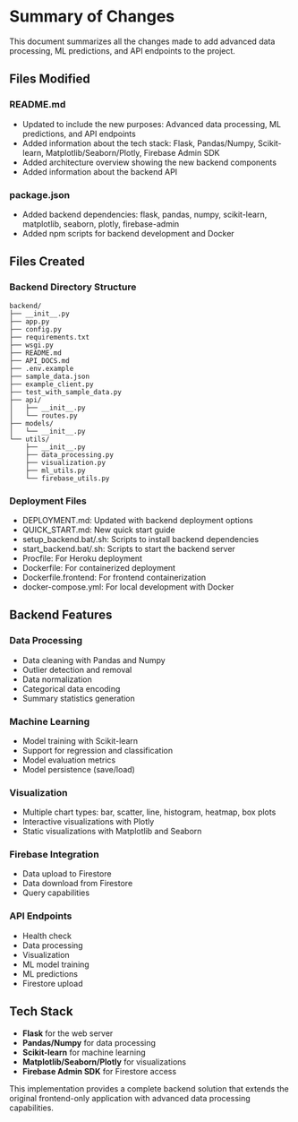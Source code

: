 # Summary of Changes

This document summarizes all the changes made to add advanced data processing, ML predictions, and API endpoints to the project.

## Files Modified

### README.md
- Updated to include the new purposes: Advanced data processing, ML predictions, and API endpoints
- Added information about the tech stack: Flask, Pandas/Numpy, Scikit-learn, Matplotlib/Seaborn/Plotly, Firebase Admin SDK
- Added architecture overview showing the new backend components
- Added information about the backend API

### package.json
- Added backend dependencies: flask, pandas, numpy, scikit-learn, matplotlib, seaborn, plotly, firebase-admin
- Added npm scripts for backend development and Docker

## Files Created

### Backend Directory Structure
```
backend/
├── __init__.py
├── app.py
├── config.py
├── requirements.txt
├── wsgi.py
├── README.md
├── API_DOCS.md
├── .env.example
├── sample_data.json
├── example_client.py
├── test_with_sample_data.py
├── api/
│   ├── __init__.py
│   └── routes.py
├── models/
│   └── __init__.py
└── utils/
    ├── __init__.py
    ├── data_processing.py
    ├── visualization.py
    ├── ml_utils.py
    └── firebase_utils.py
```

### Deployment Files
- DEPLOYMENT.md: Updated with backend deployment options
- QUICK_START.md: New quick start guide
- setup_backend.bat/.sh: Scripts to install backend dependencies
- start_backend.bat/.sh: Scripts to start the backend server
- Procfile: For Heroku deployment
- Dockerfile: For containerized deployment
- Dockerfile.frontend: For frontend containerization
- docker-compose.yml: For local development with Docker

## Backend Features

### Data Processing
- Data cleaning with Pandas and Numpy
- Outlier detection and removal
- Data normalization
- Categorical data encoding
- Summary statistics generation

### Machine Learning
- Model training with Scikit-learn
- Support for regression and classification
- Model evaluation metrics
- Model persistence (save/load)

### Visualization
- Multiple chart types: bar, scatter, line, histogram, heatmap, box plots
- Interactive visualizations with Plotly
- Static visualizations with Matplotlib and Seaborn

### Firebase Integration
- Data upload to Firestore
- Data download from Firestore
- Query capabilities

### API Endpoints
- Health check
- Data processing
- Visualization
- ML model training
- ML predictions
- Firestore upload

## Tech Stack
- **Flask** for the web server
- **Pandas/Numpy** for data processing
- **Scikit-learn** for machine learning
- **Matplotlib/Seaborn/Plotly** for visualizations
- **Firebase Admin SDK** for Firestore access

This implementation provides a complete backend solution that extends the original frontend-only application with advanced data processing capabilities.